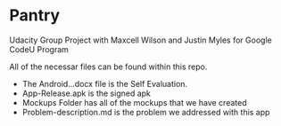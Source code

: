 # Pantry
Udacity Group Project with Maxcell Wilson and Justin Myles for Google CodeU Program

All of the necessar files can be found within this repo. 
* The Android...docx file is the Self Evaluation.
* App-Release.apk is the signed apk
* Mockups Folder has all of the mockups that we have created
* Problem-description.md is the problem we addressed with this app
